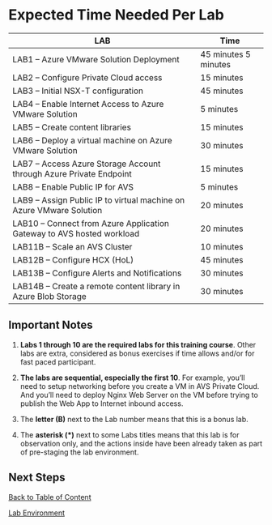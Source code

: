 
# Expected Time Needed Per Lab

| **LAB**                                                               | **Time**             |
| --------------------------------------------------------------------- | -------------------- |
| LAB1 – Azure VMware Solution Deployment                               | 45 minutes 5 minutes |
| LAB2 – Configure Private Cloud access                                 | 15 minutes           |
| LAB3 – Initial NSX-T configuration                                    | 45 minutes           |
| LAB4 – Enable Internet Access to Azure VMware Solution                | 5 minutes            |
| LAB5 – Create content libraries                                       | 15 minutes           |
| LAB6 – Deploy a virtual machine on Azure VMware Solution              | 30 minutes           |
| LAB7 – Access Azure Storage Account through Azure Private Endpoint    | 15 minutes           |
| LAB8 – Enable Public IP for AVS                                       | 5 minutes            |
| LAB9 – Assign Public IP to virtual machine on Azure VMware Solution   | 20 minutes           |
| LAB10 – Connect from Azure Application Gateway to AVS hosted workload | 20 minutes           |
| LAB11B – Scale an AVS Cluster                                         | 10 minutes           |
| LAB12B – Configure HCX (HoL)                                          | 45 minutes           |
| LAB13B – Configure Alerts and Notifications                           | 30 minutes           |
| LAB14B – Create a remote content library in Azure Blob Storage        | 30 minutes           |

## Important Notes

1. **Labs 1 through 10 are the required labs for this training course**. Other
   labs are extra, considered as bonus exercises if time allows and/or for fast
   paced participant.

2. **The labs are sequential, especially the first 10**. For example, you’ll
   need to setup networking before you create a VM in AVS Private Cloud. And
   you’ll need to deploy Nginx Web Server on the VM before trying to publish
   the Web App to Internet inbound access.

3. The **letter (B)** next to the Lab number means that this is a bonus lab.

4. The **asterisk (\*)** next to some Labs titles means that this lab is for
   observation only, and the actions inside have been already taken as part of
   pre-staging the lab environment.

## Next Steps

[Back to Table of Content](toc.md#table-of-contents)

[Lab Environment](lab-environment.md#lab-environment)
